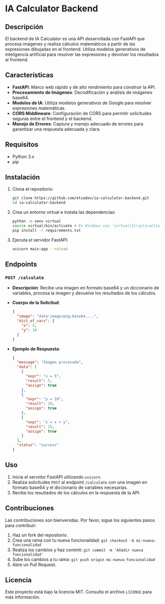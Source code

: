 # IA Calculator Backend

## Descripción

El backend de IA Calculator es una API desarrollada con FastAPI que procesa imágenes y realiza cálculos matemáticos a partir de las expresiones dibujadas en el frontend. Utiliza modelos generativos de inteligencia artificial para resolver las expresiones y devolver los resultados al frontend.

## Características

- **FastAPI**: Marco web rápido y de alto rendimiento para construir la API.
- **Procesamiento de Imágenes**: Decodificación y análisis de imágenes base64.
- **Modelos de IA**: Utiliza modelos generativos de Google para resolver expresiones matemáticas.
- **CORS Middleware**: Configuración de CORS para permitir solicitudes seguras entre el frontend y el backend.
- **Manejo de Errores**: Captura y manejo adecuado de errores para garantizar una respuesta adecuada y clara.

## Requisitos

- Python 3.x
- pip

## Instalación

1. Clona el repositorio:

   ```sh
   git clone https://github.com/etzadev/ia-calculator-backend.git
   cd ia-calculator-backend
   ```

2. Crea un entorno virtual e instala las dependencias:

   ```sh
   python -m venv virtual
   source virtual/bin/activate # En Windows usa `virtual\Scripts\activate`
   pip install -r requirements.txt
   ```

3. Ejecuta el servidor FastAPI:

   ```sh
   uvicorn main:app --reload
   ```

## Endpoints

### `POST /calculate`

- **Descripción**: Recibe una imagen en formato base64 y un diccionario de variables, procesa la imagen y devuelve los resultados de los cálculos.
- **Cuerpo de la Solicitud**:

  ```json
  {
    "image": "data:image/png;base64,...",
    "dict_of_vars": {
      "x": 5,
      "y": 10
    }
  }
  ```

- **Ejemplo de Respuesta**:

  ```json
  {
    "message": "Imagen procesada",
    "data": [
      {
        "expr": "x = 5",
        "result": 5,
        "assign": true
      },
      {
        "expr": "y = 10",
        "result": 10,
        "assign": true
      },
      {
        "expr": "z = x + y",
        "result": 15,
        "assign": true
      }
    ],
    "status": "success"
  }
  ```

## Uso

1. Inicia el servidor FastAPI utilizando `uvicorn`.
2. Realiza solicitudes `POST` al endpoint `/calculate` con una imagen en formato base64 y el diccionario de variables necesarias.
3. Recibe los resultados de los cálculos en la respuesta de la API.

## Contribuciones

Las contribuciones son bienvenidas. Por favor, sigue los siguientes pasos para contribuir:

1. Haz un fork del repositorio.
2. Crea una rama con tu nueva funcionalidad: `git checkout -b mi-nueva-funcionalidad`
3. Realiza los cambios y haz commit: `git commit -m 'Añadir nueva funcionalidad'`
4. Sube los cambios a tu rama: `git push origin mi-nueva-funcionalidad`
5. Abre un Pull Request.

## Licencia

Este proyecto está bajo la licencia MIT. Consulta el archivo `LICENSE` para más información.
